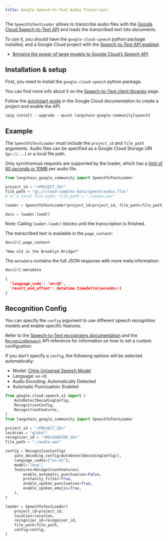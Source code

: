 ```yaml
---
title: Google Speech-to-Text Audio Transcripts
---
```


The `SpeechToTextLoader` allows to transcribe audio files with the [Google Cloud Speech-to-Text API](https://cloud.google.com/speech-to-text) and loads the transcribed text into documents.

To use it, you should have the `google-cloud-speech` python package installed, and a Google Cloud project with the [Speech-to-Text API enabled](https://cloud.google.com/speech-to-text/v2/docs/transcribe-client-libraries#before_you_begin).

- [Bringing the power of large models to Google Cloud’s Speech API](https://cloud.google.com/blog/products/ai-machine-learning/bringing-power-large-models-google-clouds-speech-api)

## Installation & setup

First, you need to install the `google-cloud-speech` python package.

You can find more info about it on the [Speech-to-Text client libraries](https://cloud.google.com/speech-to-text/v2/docs/libraries) page.

Follow the [quickstart guide](https://cloud.google.com/speech-to-text/v2/docs/sync-recognize) in the Google Cloud documentation to create a project and enable the API.

```python
%pip install --upgrade --quiet langchain-google-community[speech]
```

## Example

The `SpeechToTextLoader` must include the `project_id` and `file_path` arguments. Audio files can be specified as a Google Cloud Storage URI (`gs://...`) or a local file path.

Only synchronous requests are supported by the loader, which has a [limit of 60 seconds or 10MB](https://cloud.google.com/speech-to-text/v2/docs/sync-recognize#:~:text=60%20seconds%20and/or%2010%20MB) per audio file.

```python
from langchain_google_community import SpeechToTextLoader

project_id = "<PROJECT_ID>"
file_path = "gs://cloud-samples-data/speech/audio.flac"
# or a local file path: file_path = "./audio.wav"

loader = SpeechToTextLoader(project_id=project_id, file_path=file_path)

docs = loader.load()
```

Note: Calling `loader.load()` blocks until the transcription is finished.

The transcribed text is available in the `page_content`:

```python
docs[0].page_content
```

```
"How old is the Brooklyn Bridge?"
```

The `metadata` contains the full JSON response with more meta information:

```python
docs[0].metadata
```

```json
{
  'language_code': 'en-US',
  'result_end_offset': datetime.timedelta(seconds=1)
}
```

## Recognition Config

You can specify the `config` argument to use different speech recognition models and enable specific features.

Refer to the [Speech-to-Text recognizers documentation](https://cloud.google.com/speech-to-text/v2/docs/recognizers) and the [`RecognizeRequest`](https://cloud.google.com/python/docs/reference/speech/latest/google.cloud.speech_v2.types.RecognizeRequest) API reference for information on how to set a custom configuation.

If you don't specify a `config`, the following options will be selected automatically:

- Model: [Chirp Universal Speech Model](https://cloud.google.com/speech-to-text/v2/docs/chirp-model)
- Language: `en-US`
- Audio Encoding: Automatically Detected
- Automatic Punctuation: Enabled

```python
from google.cloud.speech_v2 import (
    AutoDetectDecodingConfig,
    RecognitionConfig,
    RecognitionFeatures,
)
from langchain_google_community import SpeechToTextLoader

project_id = "<PROJECT_ID>"
location = "global"
recognizer_id = "<RECOGNIZER_ID>"
file_path = "./audio.wav"

config = RecognitionConfig(
    auto_decoding_config=AutoDetectDecodingConfig(),
    language_codes=["en-US"],
    model="long",
    features=RecognitionFeatures(
        enable_automatic_punctuation=False,
        profanity_filter=True,
        enable_spoken_punctuation=True,
        enable_spoken_emojis=True,
    ),
)

loader = SpeechToTextLoader(
    project_id=project_id,
    location=location,
    recognizer_id=recognizer_id,
    file_path=file_path,
    config=config,
)
```
